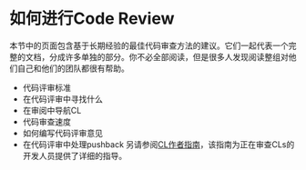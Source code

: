 # 如何进行Code Review
本节中的页面包含基于长期经验的最佳代码审查方法的建议。它们一起代表一个完整的文档，分成许多单独的部分。你不必全部阅读，但是很多人发现阅读整组对他们自己和他们的团队都很有帮助。

- 代码评审标准
- 在代码评审中寻找什么
- 在审阅中导航CL
- 代码审查速度
- 如何编写代码评审意见
- 在代码评审中处理pushback
另请参阅[CL作者指南]()，该指南为正在审查CLs的开发人员提供了详细的指导。
